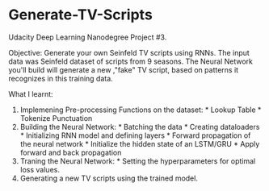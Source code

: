 # Generate-TV-Scripts
Udacity Deep Learning Nanodegree Project #3.

Objective: Generate your own Seinfeld TV scripts using RNNs. The input data was Seinfeld dataset of scripts from 9 seasons. The Neural Network you'll build will generate a new ,"fake" TV script, based on patterns it recognizes in this training data.

What I learnt:
1. Implemening Pre-processing Functions on the dataset: 
        * Lookup Table
        * Tokenize Punctuation
2. Building the Neural Network:
        * Batching the data
        * Creating dataloaders
        * Initializing RNN model and defining layers
        * Forward propagation of the neural network
        * Initialize the hidden state of an LSTM/GRU
        * Apply forward and back propagation
3. Traning the Neural Network:
        * Setting the hyperparameters for optimal loss values.
4. Generating a new TV scripts using the trained model.         
